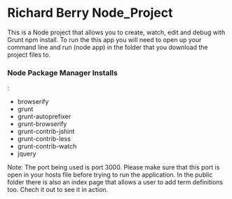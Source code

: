# Richard Berry Node_Project

This is a Node project that allows you to create, watch, edit and debug with Grunt npm install. To run the this app you will need to open up your command line and run (node app) in the folder that you download the project files to.

<h3>Node Package Manager Installs</h3>:

<ul>
<li>browserify</li>
<li>grunt</li>
<li>grunt-autoprefixer</li>
<li>grunt-browserify</li>
<li>grunt-contrib-jshint</li>
<li>grunt-contrib-less</li>
<li>grunt-contrib-watch</li>
<li>jquery</li>
</ul>

Note: The port being used is port 3000. Please make sure that this port is open in your hosts file before trying to run the application. In the public folder there is also an index page that allows a user to add term definitions too. Chech it out to see it in action.  



